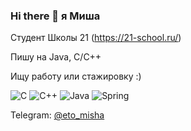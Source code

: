 ### Hi there 👋 я Миша

Студент Школы 21 (https://21-school.ru/)

Пишу на Java, C/C++

Ищу работу или стажировку :)

![C](https://img.shields.io/badge/c-%2300599C.svg?style=for-the-badge&logo=c&logoColor=white)
![C++](https://img.shields.io/badge/c++-%2300599C.svg?style=for-the-badge&logo=c%2B%2B&logoColor=white)
![Java](https://img.shields.io/badge/java-%23ED8B00.svg?style=for-the-badge&logo=java&logoColor=white)
![Spring](https://img.shields.io/badge/spring-%236DB33F.svg?style=for-the-badge&logo=spring&logoColor=white)

Telegram: [@eto_misha](https://t.me/eto_misha)
